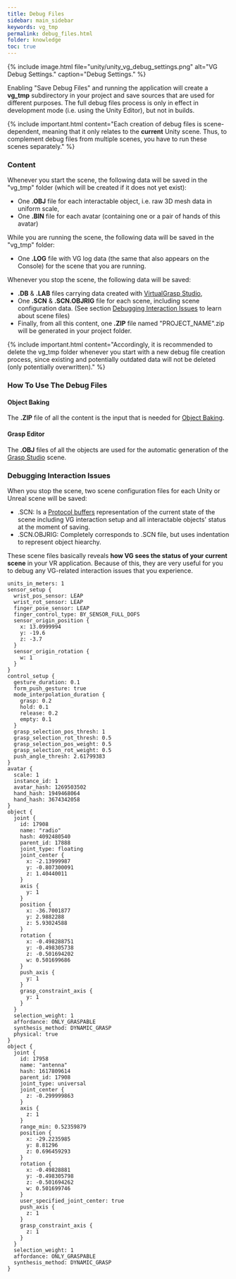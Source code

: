 ```yaml
---
title: Debug Files
sidebar: main_sidebar
keywords: vg_tmp
permalink: debug_files.html
folder: knowledge
toc: true
---
```


{% include image.html file="unity/unity_vg_debug_settings.png" alt="VG Debug Settings." caption="Debug Settings." %}

Enabling "Save Debug Files" and running the application will create a **vg_tmp** subdirectory in your project and save sources that are used for different purposes. The full debug files process is only in effect in development mode (i.e. using the Unity Editor), but not in builds.

{% include important.html content="Each creation of debug files is scene-dependent, meaning that it only relates to the **current** Unity scene. Thus, to complement debug files from multiple scenes, you have to run these scenes separately." %}

### Content

Whenever you start the scene, the following data will be saved in the "vg_tmp" folder (which will be created if it does not yet exist):
* One **.OBJ** file for each interactable object, i.e. raw 3D mesh data in uniform scale,
* One **.BIN** file for each avatar (containing one or a pair of hands of this avatar)

While you are running the scene, the following data will be saved in the "vg_tmp" folder:
* One **.LOG** file with VG log data (the same that also appears on the Console) for the scene that you are running.

Whenever you stop the scene, the following data will be saved:
* **.DB** & **.LAB** files carrying data created with [VirtualGrasp Studio](unity_component_vggraspstudio.html),
* One **.SCN** & **.SCN.OBJRIG** file for each scene, including scene configuration data. (See section [Debugging Interaction Issues](#debugging-interaction-issues) to learn about scene files)
* Finally, from all this content, one **.ZIP** file named "PROJECT_NAME".zip will be generated in your project folder.

{% include important.html content="Accordingly, it is recommended to delete the vg_tmp folder whenever you start with a new debug file creation process, since existing and potentially outdated data will not be deleted (only potentially overwritten)." %}

<!--
### Creating the Debug Files
If properly setup, you will see similar info as below in your console:

{% include image.html file="unity/unity_vg_debug_console.png" alt="VG Baking Debug Console." caption="Console Output after Saving Debug Files." %}
-->


### How To Use The Debug Files

#### Object Baking

The **.ZIP** file of all the content is the input that is needed for [Object Baking](grasp_baking.html#upload-input).

#### Grasp Editor

The **.OBJ** files of all the objects are used for the automatic generation of the [Grasp Studio](unity_component_vggraspstudio.html) scene.

### Debugging Interaction Issues

When you stop the scene, two scene configuration files for each Unity or Unreal scene will be saved: 
* .SCN: Is a [Protocol buffers](https://developers.google.com/protocol-buffers) representation of the current state of the scene including VG interaction setup and all interactable objects' status at the moment of saving. 
* .SCN.OBJRIG: Completely corresponds to .SCN file, but uses indentation to represent object hiearchy. 

These scene files basically reveals **how VG sees the status of your current scene** in your VR application. 
Because of this, they are very useful for you to debug any VG-related interaction issues that you experience. 

```
units_in_meters: 1
sensor_setup {
  wrist_pos_sensor: LEAP
  wrist_rot_sensor: LEAP
  finger_pose_sensor: LEAP
  finger_control_type: BY_SENSOR_FULL_DOFS
  sensor_origin_position {
    x: 13.0999994
    y: -19.6
    z: -3.7
  }
  sensor_origin_rotation {
    w: 1
  }
}
control_setup {
  gesture_duration: 0.1
  form_push_gesture: true
  mode_interpolation_duration {
    grasp: 0.2
    hold: 0.1
    release: 0.2
    empty: 0.1
  }
  grasp_selection_pos_thresh: 1
  grasp_selection_rot_thresh: 0.5
  grasp_selection_pos_weight: 0.5
  grasp_selection_rot_weight: 0.5
  push_angle_thresh: 2.61799383
}
avatar {
  scale: 1
  instance_id: 1
  avatar_hash: 1269503502
  hand_hash: 1949468064
  hand_hash: 3674342058
}
object {
  joint {
    id: 17908
    name: "radio"
    hash: 4092480540
    parent_id: 17888
    joint_type: floating
    joint_center {
      x: -2.13999987
      y: -0.807300091
      z: 1.40440011
    }
    axis {
      y: 1
    }
    position {
      x: -36.7001877
      y: 2.9882288
      z: 5.93024588
    }
    rotation {
      x: -0.498288751
      y: -0.498305738
      z: -0.501694202
      w: 0.501699686
    }
    push_axis {
      y: 1
    }
    grasp_constraint_axis {
      y: 1
    }
  }
  selection_weight: 1
  affordance: ONLY_GRASPABLE
  synthesis_method: DYNAMIC_GRASP
  physical: true
}
object {
  joint {
    id: 17958
    name: "antenna"
    hash: 1617809614
    parent_id: 17908
    joint_type: universal
    joint_center {
      z: -0.299999863
    }
    axis {
      z: 1
    }
    range_min: 0.52359879
    position {
      x: -29.2235985
      y: 8.81296
      z: 0.696459293
    }
    rotation {
      x: -0.49828881
      y: -0.498305798
      z: -0.501694262
      w: 0.501699746
    }
    user_specified_joint_center: true
    push_axis {
      z: 1
    }
    grasp_constraint_axis {
      z: 1
    }
  }
  selection_weight: 1
  affordance: ONLY_GRASPABLE
  synthesis_method: DYNAMIC_GRASP
}
```